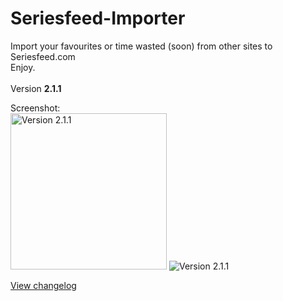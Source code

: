 # Seriesfeed-Importer
Import your favourites or time wasted (soon) from other sites to Seriesfeed.com
<BR/>
Enjoy.
<BR/><BR/>
Version <strong>2.1.1</strong>

Screenshot:<BR/>
<img src="https://raw.githubusercontent.com/TomONeill/Seriesfeed-Importer/master/Screenshots/v1.1-1.png" alt="Version 2.1.1" width="250px" />
![Version 2.1.1](https://raw.githubusercontent.com/TomONeill/Seriesfeed-Importer/master/Screenshots/v2.0-2.png "Version 2.1.1")

<A HREF="https://raw.githubusercontent.com/TomONeill/Seriesfeed-Importer/master/Changelog.txt">View changelog</A>
